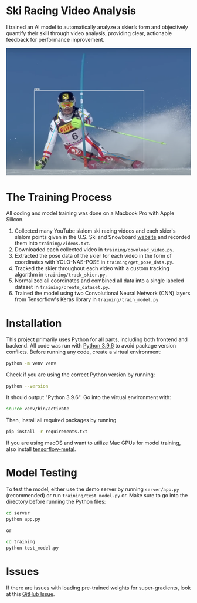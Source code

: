 # Ski Racing Video Analysis

I trained an AI model to automatically analyze a skier’s form and objectively quantify their skill through video analysis, providing clear, actionable feedback for performance improvement.

![image](images/processed_sample1.png)



# The Training Process
All coding and model training was done on a Macbook Pro with Apple Silicon.

1. Collected many YouTube slalom ski racing videos and  each skier's slalom points given in the U.S. Ski and Snowboard [website](https://www.usskiandsnowboard.org/public-tools/members) and recorded them into `training/videos.txt`.
2. Downloaded each collected video in `training/download_video.py`.
3. Extracted the pose data of the skier for each video in the form of coordinates with YOLO-NAS-POSE in `training/get_pose_data.py`.
4. Tracked the skier throughout each video with a custom tracking algorithm in `training/track_skier.py`.
5. Normalized all coordinates and combined all data into a single labeled dataset in `training/create_dataset.py`.
6. Trained the model using two Convolutional Neural Network (CNN) layers from Tensorflow's Keras library in `training/train_model.py`


# Installation
This project primarily uses Python for all parts, including both frontend and backend. All code was run with [Python 3.9.6](https://www.python.org/downloads/) to avoid package version conflicts. Before running any code, create a virtual environment:

```sh
python -m venv venv
```

Check if you are using the correct Python version by running:

```sh
python --version
```

It should output "Python 3.9.6". Go into the virtual environment with:

```sh
source venv/bin/activate
```

Then, install all required packages by running

```sh
pip install -r requirements.txt
```

If you are using macOS and want to utilize Mac GPUs for model training, also install [tensorflow-metal](https://developer.apple.com/metal/tensorflow-plugin/).


# Model Testing
To test the model, either use the demo server by running `server/app.py` (recommended) or run `training/test_model.py` or. Make sure to go into the directory before running the Python files:

```sh
cd server
python app.py
```
or
```sh
cd training
python test_model.py
```


# Issues
If there are issues with loading pre-trained weights for super-gradients, look at this [GitHub Issue](https://github.com/Deci-AI/super-gradients/issues/2064).